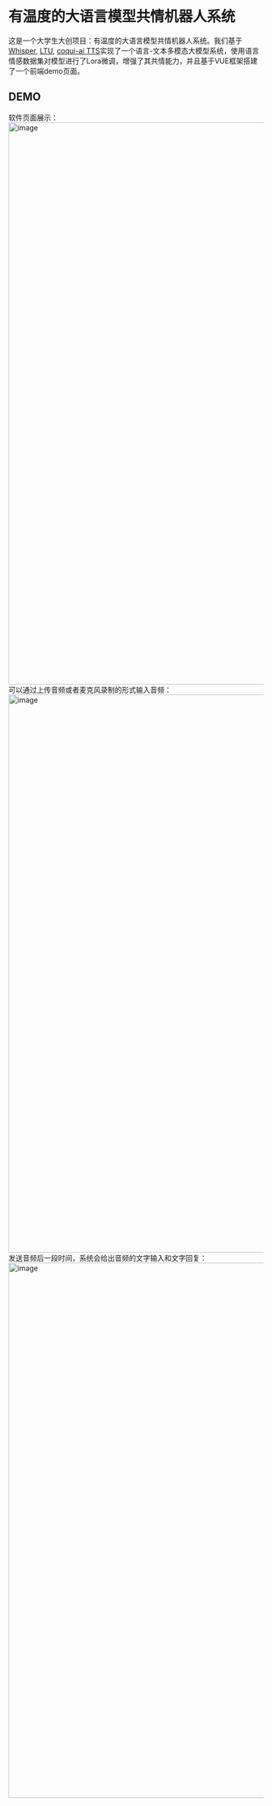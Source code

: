 # 有温度的大语言模型共情机器人系统
这是一个大学生大创项目：有温度的大语言模型共情机器人系统。我们基于[Whisper](https://github.com/openai/whisper), [LTU](https://github.com/YuanGongND/ltu), [coqui-ai TTS](https://github.com/coqui-ai/TTS)实现了一个语言-文本多模态大模型系统，使用语言情感数据集对模型进行了Lora微调，增强了其共情能力，并且基于VUE框架搭建了一个前端demo页面。

## DEMO
软件页面展示：
<img width="1974" height="1110" alt="image" src="https://github.com/user-attachments/assets/1bcd04f8-f4d7-41da-8ce2-87b3c186e6b2" />
可以通过上传音频或者麦克风录制的形式输入音频：
<img width="1981" height="1102" alt="image" src="https://github.com/user-attachments/assets/62831488-d6bd-4c2f-84de-c3ca6da79acc" />
发送音频后一段时间，系统会给出音频的文字输入和文字回复：
<img width="1979" height="1057" alt="image" src="https://github.com/user-attachments/assets/979ee961-b876-4bb7-86c0-35265677638c" />


